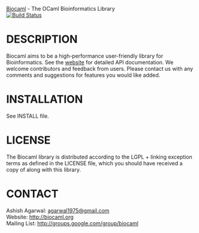 [Biocaml](http://biocaml.org) - The OCaml Bioinformatics Library  
[![Build Status](https://travis-ci.org/biocaml/biocaml.png?branch=master)](https://travis-ci.org/biocaml/biocaml)

DESCRIPTION
===========
Biocaml aims to be a high-performance user-friendly library for
Bioinformatics. See the [website](http://biocaml.org) for detailed API
documentation. We welcome contributors and feedback from users. Please
contact us with any comments and suggestions for features you would
like added.


INSTALLATION
============
See INSTALL file.


LICENSE
=======
The Biocaml library is distributed according to the LGPL + linking
exception terms as defined in the LICENSE file, which you should have
received a copy of along with this library.


CONTACT
=======
Ashish Agarwal: <agarwal1975@gmail.com>  
Website: <http://biocaml.org>  
Mailing List: <http://groups.google.com/group/biocaml>  
